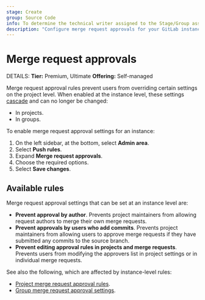 ```yaml
---
stage: Create
group: Source Code
info: To determine the technical writer assigned to the Stage/Group associated with this page, see https://handbook.gitlab.com/handbook/product/ux/technical-writing/#assignments
description: "Configure merge request approvals for your GitLab instance."
---
```


# Merge request approvals

DETAILS:
**Tier:** Premium, Ultimate
**Offering:** Self-managed

Merge request approval rules prevent users from overriding certain settings on the project level.
When enabled at the instance level, these settings
[cascade](../user/project/merge_requests/approvals/settings.md#cascade-settings-from-the-instance-or-top-level-group)
and can no longer be changed:

- In projects.
- In groups.

To enable merge request approval settings for an instance:

1. On the left sidebar, at the bottom, select **Admin area**.
1. Select **Push rules**.
1. Expand **Merge request approvals**.
1. Choose the required options.
1. Select **Save changes**.

## Available rules

Merge request approval settings that can be set at an instance level are:

- **Prevent approval by author**. Prevents project maintainers from allowing request authors to
  merge their own merge requests.
- **Prevent approvals by users who add commits**. Prevents project maintainers from allowing users
  to approve merge requests if they have submitted any commits to the source branch.
- **Prevent editing approval rules in projects and merge requests**. Prevents users from modifying
  the approvers list in project settings or in individual merge requests.

See also the following, which are affected by instance-level rules:

- [Project merge request approval rules](../user/project/merge_requests/approvals/index.md).
- [Group merge request approval settings](../user/group/manage.md#group-merge-request-approval-settings).

